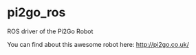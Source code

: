 # pi2go_ros
ROS driver of the Pi2Go Robot

You can find about this awesome robot here: http://pi2go.co.uk/
